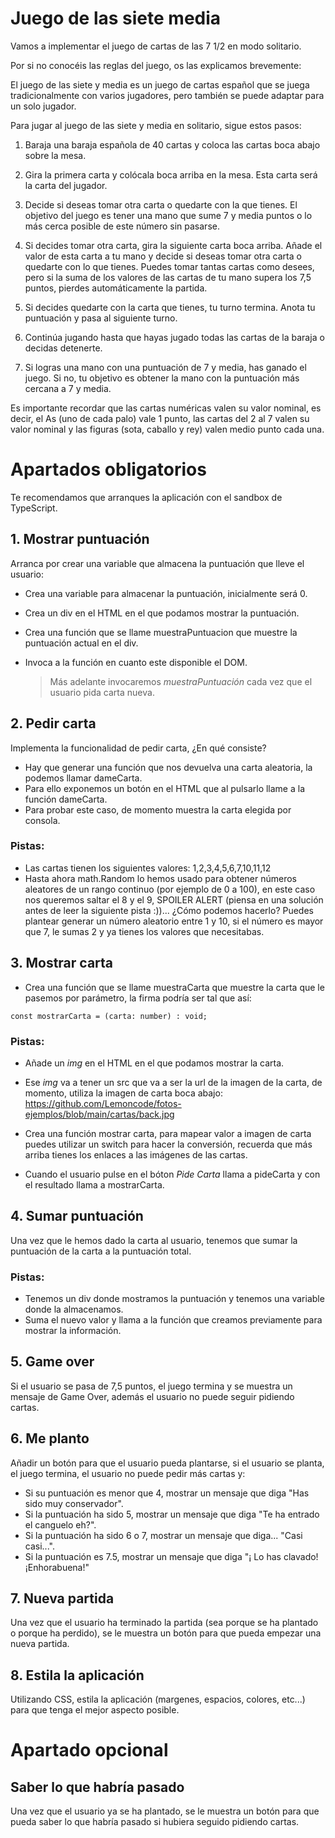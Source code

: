 # Juego de las siete media

Vamos a implementar el juego de cartas de las 7 1/2 en modo solitario.

Por si no conocéis las reglas del juego, os las explicamos brevemente:

El juego de las siete y media es un juego de cartas español que se juega tradicionalmente con varios jugadores, pero también se puede adaptar para un solo jugador.

Para jugar al juego de las siete y media en solitario, sigue estos pasos:

1. Baraja una baraja española de 40 cartas y coloca las cartas boca abajo sobre la mesa.

2. Gira la primera carta y colócala boca arriba en la mesa. Esta carta será la carta del jugador.

3. Decide si deseas tomar otra carta o quedarte con la que tienes. El objetivo del juego es tener una mano que sume 7 y media puntos o lo más cerca posible de este número sin pasarse.

4. Si decides tomar otra carta, gira la siguiente carta boca arriba. Añade el valor de esta carta a tu mano y decide si deseas tomar otra carta o quedarte con lo que tienes. Puedes tomar tantas cartas como desees, pero si la suma de los valores de las cartas de tu mano supera los 7,5 puntos, pierdes automáticamente la partida.

5. Si decides quedarte con la carta que tienes, tu turno termina. Anota tu puntuación y pasa al siguiente turno.

6. Continúa jugando hasta que hayas jugado todas las cartas de la baraja o decidas detenerte.

7. Si logras una mano con una puntuación de 7 y media, has ganado el juego. Si no, tu objetivo es obtener la mano con la puntuación más cercana a 7 y media.

Es importante recordar que las cartas numéricas valen su valor nominal, es decir, el As (uno de cada palo) vale 1 punto, las cartas del 2 al 7 valen su valor nominal y las figuras (sota, caballo y rey) valen medio punto cada una.

# Apartados obligatorios

Te recomendamos que arranques la aplicación con el sandbox de TypeScript.

## 1. Mostrar puntuación

Arranca por crear una variable que almacena la puntuación que lleve el usuario:

- Crea una variable para almacenar la puntuación, inicialmente será 0.
- Crea un div en el HTML en el que podamos mostrar la puntuación.
- Crea una función que se llame muestraPuntuacion que muestre la puntuación actual en el div.
- Invoca a la función en cuanto este disponible el DOM.

  > Más adelante invocaremos _muestraPuntuación_ cada vez que el usuario pida carta nueva.

## 2. Pedir carta

Implementa la funcionalidad de pedir carta, ¿En qué consiste?

- Hay que generar una función que nos devuelva una carta aleatoria, la podemos llamar dameCarta.
- Para ello exponemos un botón en el HTML que al pulsarlo llame a la función dameCarta.
- Para probar este caso, de momento muestra la carta elegida por consola.

### Pistas:

- Las cartas tienen los siguientes valores: 1,2,3,4,5,6,7,10,11,12
- Hasta ahora math.Random lo hemos usado para obtener números aleatores de un rango continuo (por ejemplo de 0 a 100), en este caso nos queremos saltar el 8 y el 9, SPOILER ALERT (piensa en una solución antes de leer la siguiente pista :))... ¿Cómo podemos hacerlo?
  Puedes plantear generar un número aleatorio entre 1 y 10, si el número es mayor que 7, le sumas 2 y ya tienes los valores que necesitabas.

## 3. Mostrar carta

- Crea una función que se llame muestraCarta que muestre la carta que le pasemos por parámetro, la firma podría ser tal que así:

`const mostrarCarta = (carta: number) : void;`

### Pistas:

- Añade un _img_ en el HTML en el que podamos mostrar la carta.

- Ese _img_ va a tener un src que va a ser la url de la imagen de la carta, de momento, utiliza la imagen de carta boca abajo: https://github.com/Lemoncode/fotos-ejemplos/blob/main/cartas/back.jpg

- Crea una función mostrar carta, para mapear valor a imagen de carta puedes utilizar un switch para hacer la conversión, recuerda que más arriba tienes los enlaces a las imágenes de las cartas.

- Cuando el usuario pulse en el bóton _Pide Carta_ llama a pideCarta y con el resultado llama a mostrarCarta.

## 4. Sumar puntuación

Una vez que le hemos dado la carta al usuario, tenemos que sumar la puntuación de la carta a la puntuación total.

### Pistas:

- Tenemos un div donde mostramos la puntuación y tenemos una variable donde la almacenamos.
- Suma el nuevo valor y llama a la función que creamos previamente para mostrar la información.

## 5. Game over

Si el usuario se pasa de 7,5 puntos, el juego termina y se muestra un mensaje de Game Over, además el usuario no puede seguir pidiendo cartas.

## 6. Me planto

Añadir un botón para que el usuario pueda plantarse, si el usuario se planta, el juego termina, el usuario no puede pedir más cartas y:

- Si su puntuación es menor que 4, mostrar un mensaje que diga "Has sido muy conservador".
- Si la puntuación ha sido 5, mostrar un mensaje que diga "Te ha entrado el canguelo eh?".
- Si la puntuación ha sido 6 o 7, mostrar un mensaje que diga... "Casi casi...".
- Si la puntuación es 7.5, mostrar un mensaje que diga "¡ Lo has clavado! ¡Enhorabuena!"

## 7. Nueva partida

Una vez que el usuario ha terminado la partida (sea porque se ha plantado o porque ha perdido), se le muestra un botón para que pueda empezar una nueva partida.

## 8. Estila la aplicación

Utilizando CSS, estila la aplicación (margenes, espacios, colores, etc...) para que tenga el mejor aspecto posible.

# Apartado opcional

## Saber lo que habría pasado

Una vez que el usuario ya se ha plantado, se le muestra un botón para que pueda saber lo que habría pasado si hubiera seguido pidiendo cartas.
